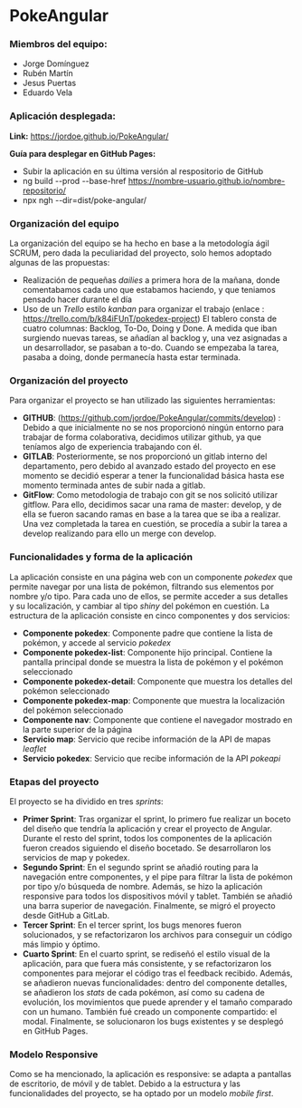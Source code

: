 # PokeAngular
### Miembros del equipo:
  - Jorge Domínguez
  - Rubén Martín
  - Jesus Puertas
  - Eduardo Vela

### Aplicación desplegada:
**Link:** https://jordoe.github.io/PokeAngular/

**Guía para desplegar en GitHub Pages:**
  - Subir la aplicación en su última versión al respositorio de GitHub
  - ng build --prod --base-href https://nombre-usuario.github.io/nombre-repositorio/
  - npx ngh --dir=dist/poke-angular/


### Organización del equipo
La organización del equipo se ha hecho en base a la metodología ágil SCRUM, pero dada la peculiaridad del proyecto, solo hemos adoptado algunas de las propuestas:
  - Realización de pequeñas *dailies* a primera hora de la mañana, donde comentabamos cada uno que estabamos haciendo, y que teniamos pensado hacer durante el día
  - Uso de un *Trello* estilo *kanban* para organizar el trabajo
    (enlace : https://trello.com/b/k84iFUnT/pokedex-project)
    El tablero consta de cuatro columnas: Backlog, To-Do, Doing y Done. A medida que iban surgiendo nuevas tareas, se añadían al backlog y, una vez asignadas a un desarrollador, se pasaban a to-do. Cuando se empezaba la tarea, pasaba a doing, donde permanecía hasta estar terminada.

### Organización del proyecto
Para organizar el proyecto se han utilizado las siguientes herramientas:
  - **GITHUB**: (https://github.com/jordoe/PokeAngular/commits/develop) : Debido a que inicialmente no se nos proporcionó ningún entorno para trabajar de forma colaborativa, decidimos utilizar github, ya que teníamos algo de experiencia trabajando con él.
  - **GITLAB**: Posteriormente, se nos proporcionó un gitlab interno del departamento, pero debido al avanzado estado del proyecto en ese momento se decidió esperar a tener la funcionalidad básica hasta ese momento terminada antes de subir nada a gitlab.
  - **GitFlow**: Como metodologia de trabajo con git se nos solicitó utilizar gitflow. Para ello, decidimos sacar una rama de master: develop, y de ella se fueron sacando ramas en base a la tarea que se iba a realizar. Una vez completada la tarea en cuestión, se procedía a subir la tarea a develop realizando para ello un merge con develop.

### Funcionalidades y forma de la aplicación
La aplicación consiste en una página web con un componente *pokedex* que permite navegar por una lista de pokémon, filtrando sus elementos por nombre y/o tipo. Para cada uno de ellos, se permite acceder a sus detalles y su localización, y cambiar al tipo *shiny* del pokémon en cuestión. La estructura de la aplicación consiste en cinco componentes y dos servicios:
- **Componente pokedex**: Componente padre que contiene la lista de pokémon, y accede al servicio *pokedex*
- **Componente pokedex-list**: Componente hijo principal. Contiene la pantalla principal donde se muestra la lista de pokémon y el pokémon seleccionado
- **Componente pokedex-detail**: Componente que muestra los detalles del pokémon seleccionado
- **Componente pokedex-map**: Componente que muestra la localización del pokémon seleccionado
- **Componente nav**: Componente que contiene el navegador mostrado en la parte superior de la página
- **Servicio map**: Servicio que recibe información de la API de mapas *leaflet*
- **Servicio pokedex**: Servicio que recibe información de la API *pokeapi*

### Etapas del proyecto
El proyecto se ha dividido en tres *sprints*:
  - **Primer Sprint**: Tras organizar el sprint, lo primero fue realizar un boceto del diseño que tendría la aplicación y crear el proyecto de Angular. Durante el resto del sprint, todos los componentes de la aplicación fueron creados siguiendo el diseño bocetado. Se desarrollaron los servicios de map y pokedex.
  - **Segundo Sprint**: En el segundo sprint se añadió routing para la navegación entre componentes, y el pipe para filtrar la lista de pokémon por tipo y/o búsqueda de nombre. Además, se hizo la aplicación responsive para todos los dispositivos móvil y tablet. También se añadió una barra superior de navegación. Finalmente, se migró el proyecto desde GitHub a GitLab.
  - **Tercer Sprint**: En el tercer sprint, los bugs menores fueron solucionados, y se refactorizaron los archivos para conseguir un código más limpio y óptimo.
  - **Cuarto Sprint**: En el cuarto sprint, se rediseñó el estilo visual de la aplicación, para que fuera más consistente, y se refactorizaron los componentes para mejorar el código tras el feedback recibido. Además, se añadieron nuevas funcionalidades: dentro del componente detalles, se añadieron los *stats* de cada pokémon, así como su cadena de evolución, los movimientos que puede aprender y el tamaño comparado con un humano. También fué creado un componente compartido: el modal. Finalmente, se solucionaron los bugs existentes y se desplegó en GitHub Pages.

### Modelo Responsive
Como se ha mencionado, la aplicación es responsive: se adapta a pantallas de escritorio, de móvil y de tablet. Debido a la estructura y las funcionalidades del proyecto, se ha optado por un modelo *mobile first*.